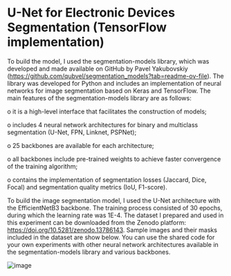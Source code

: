 # U-Net for Electronic Devices Segmentation (TensorFlow implementation)

To build the model, I used the segmentation-models library, which was developed and made available on GitHub by Pavel Yakubovskiy (https://github.com/qubvel/segmentation_models?tab=readme-ov-file). The library was developed for Python and includes an implementation of neural networks for image segmentation based on Keras and TensorFlow. The main features of the segmentation-models library  are as follows:

o	it is a high-level interface that facilitates the construction of models;

o	includes 4 neural network architectures for binary and multiclass segmentation (U-Net, FPN, Linknet, PSPNet);

o	25 backbones are available for each architecture;

o	all backbones include pre-trained weights to achieve faster convergence of the training algorithm;

o	contains the implementation of segmentation losses (Jaccard, Dice, Focal) and segmentation quality metrics (IoU, F1-score).

To build the image segmentation model, I used the U-Net architecture with the EfficientNetB3 backbone. The training process consisted of 30 epochs, during which the learning rate was 1E-4. The dataset I prepared and used in this experiment can be downloaded from the Zenodo platform: https://doi.org/10.5281/zenodo.13786143. Sample images and their masks included in the dataset are show below. You can use the shared code for your own experiments with other neural network architectures available in the segmentation-models library  and various backbones.

![image](https://github.com/user-attachments/assets/a6f2ac13-2d6d-406b-9416-88a9a767885d)
